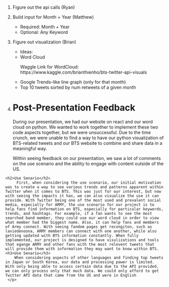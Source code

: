 1. Figure out the api calls (Ryan)
2. Build input for Month + Year (Matthew)
    - Required: Month + Year
    - Optional: Any Keyword
3. Figure out visualization (Brian)
    - Ideas:
        <li>Word Cloud</li>
        <p>Waggle Link for WordCloud:
         https://www.kaggle.com/brianthienho/bts-twitter-api-visuals </p>
       <li> Google Trends-like line graph (only for that month)</li>
       <li> Top 10 tweets sorted by num retweets of a given month</li>

4.   <h1> Post-Presentation Feedback</h1>
     <p>
          During our presentation, we had our website on react and our word cloud on python. We wanted to work together to implement these two code aspects together, but we were unsuccessful. Due to the time crunch, we were unable to find a way to have our python visualization of BTS-related tweets and our BTS website to combine and share data in a meaningful way.  
     </p>

      <p>
          Within seeing feedback on our presentation, we saw a lot of comments on the use scenario and the ability to engage with content outside of the US. 
    <h2>Use Senario</h2>
         First, when considering the use scenario, our initial motivation was to create a way to see various trends and patterns apparent within Twitter when it comes to BTS. This was just for our interest, but now with seeing the impacts it has, we can also visualize the use it can provide. With Twitter being one of the most used and prevalent social media, especially for ARMY, the use scenario for our project is to help fans find information on BTS, especially for particular keywords, trends, and hashtags. For example, if a fan wants to see the most searched band member, they could use our word cloud in order to view what member had the biggest name. Also, it can help fans and members of Army connect. With seeing fandom pages get recongiton, such as laviedenoona, ARMY members can connect with one another, while also getting updated with BTS information constantly. When fully implemented, our project is designed to have visulizations and tools that egange ARMY and other fans with the most relevent tweets that will provide them with information they may want to know within BTS.
    <h3>Use Senario</h3>
        When considering aspects of other languages and finding top tweets in Japan or South Korea, our data and processing power is limited. With only being able to access certain data due to the API provided, we can only process only that much data. We could only afford to get Twitter API data that came from the US and were in English
     </p>